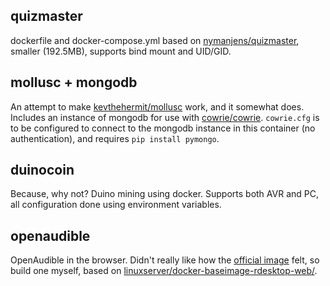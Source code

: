 ## quizmaster

dockerfile and docker-compose.yml based on [nymanjens/quizmaster](https://github.com/nymanjens/quizmaster), smaller (192.5MB), supports bind mount and UID/GID.

## mollusc + mongodb

An attempt to make [kevthehermit/mollusc](https://github.com/kevthehermit/mollusc) work, and it somewhat does. Includes an instance of mongodb for use with [cowrie/cowrie](https://github.com/cowrie/cowrie). `cowrie.cfg` is to be configured to connect to the mongodb instance in this container (no authentication), and requires `pip install pymongo`.

## duinocoin

Because, why not? Duino mining using docker. Supports both AVR and PC, all configuration done using environment variables.

## openaudible

OpenAudible in the browser. Didn't really like how the [official image](https://github.com/openaudible/openaudible_docker) felt, so build one myself, based on [linuxserver/docker-baseimage-rdesktop-web/](https://github.com/linuxserver/docker-baseimage-rdesktop-web/).
